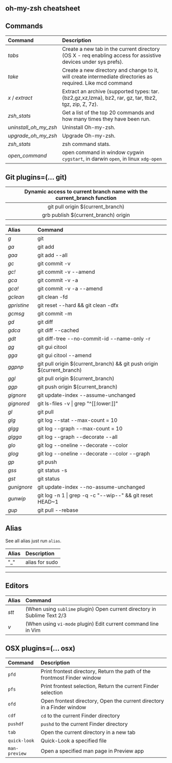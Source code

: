 oh-my-zsh cheatsheet
---
## Commands

| Command               | Description                                                                                                   |
|:----------------------|:--------------------------------------------------------------------------------------------------------------|
| _tabs_                | Create a new tab in the current directory (OS X - req enabling access for assistive devices under sys prefs). |
| _take_                | Create a new directory and change to it, will create intermediate directories as required. Like mcd command   |
| _x_ / _extract_       | Extract an archive (supported types: tar.{bz2,gz,xz,lzma}, bz2, rar, gz, tar, tbz2, tgz, zip, Z, 7z).         |
| _zsh_stats_           | Get a list of the top 20 commands and how many times they have been run.                                      |
| _uninstall_oh_my_zsh_ | Uninstall Oh-my-zsh.                                                                                          |
| _upgrade_oh_my_zsh_   | Upgrade Oh-my-zsh.                                                                                            |
| _zsh_stats_           | zsh command stats.                                                                                            |
| _open_command_        | open command in window cygwin `cygstart`, in darwin `open`, in linux `xdg-open`                               |


## Git plugins=(... git)

| Dynamic access to current branch name with the current_branch function |
|:----------------------------------------------------------------------:|
| git pull origin $(current_branch)                                      |
| grb publish $(current_branch) origin                                   |

| Alias                  | Command                                                                           |
|:-----------------------|:----------------------------------------------------------------------------------|
| _g_                    | git                                                                               |
| _ga_                   | git add                                                                           |
| _gaa_                  | git add --all                                                                     |
| _gc_                   | git commit -v                                                                     |
| _gc!_                  | git commit -v --amend                                                             |
| _gca_                  | git commit -v -a                                                                  |
| _gca!_                 | git commit -v -a --amend                                                          |
| _gclean_               | git clean -fd                                                                     |
| _gpristine_            | git reset --hard && git clean -dfx                                                |
| _gcmsg_                | git commit -m                                                                     |
| _gd_                   | git diff                                                                          |
| _gdca_                 | git diff --cached                                                                 |
| _gdt_                  | git diff-tree --no-commit-id --name-only -r                                       |
| _gg_                   | git gui citool                                                                    |
| _gga_                  | git gui citool --amend                                                            |
| _ggpnp_                | git pull origin $(current_branch) && git push origin $(current_branch)            |
| _ggl_                  | git pull origin $(current_branch)                                                 |
| _ggp_                  | git push origin $(current_branch)                                                 |
| _gignore_              | git update-index --assume-unchanged                                               |
| _gignored_             | git ls-files -v &#124; grep "^[[:lower:]]"                                        |
| _gl_                   | git pull                                                                          |
| _glg_                  | git log --stat --max-count = 10                                                   |
| _glgg_                 | git log --graph --max-count = 10                                                  |
| _glgga_                | git log --graph --decorate --all                                                  |
| _glo_                  | git log --oneline --decorate --color                                              |
| _glog_                 | git log --oneline --decorate --color --graph                                      |
| _gp_                   | git push                                                                          |
| _gss_                  | git status -s                                                                     |
| _gst_                  | git status                                                                        |
| _gunignore_            | git update-index --no-assume-unchanged                                            |
| _gunwip_               | git log -n 1 &#124; grep -q -c "\-\-wip\-\-" && git reset HEAD~1                  |
| _gup_                  | git pull --rebase                                                                 |


## Alias
See all alias just run `alias`.

| Alias               | Description                                                                                                   |
|:----------------------|:--------------------------------------------------------------------------------------------------------------|
| "\_"                 | alias for sudo  |

---

## Editors

| Alias | Command                                                                  |
|:------|:-------------------------------------------------------------------------|
| _stt_ | (When using `sublime` plugin) Open current directory in Sublime Text 2/3 |
| _v_   | (When using `vi-mode` plugin) Edit current command line in Vim           |

## OSX plugins=(... osx)

| Command       | Description                                    |
|:--------------|:-----------------------------------------------|
| `pfd`         | Print frontest directory, Return the path of the frontmost Finder window |
| `pfs`         | Print frontest selection, Return the current Finder selection            |
| `ofd`         | Open  frontest directory, Open the current directory in a Finder window  |
| `cdf`         | `cd` to the current Finder directory           |
| `pushdf`      | `pushd` to the current Finder directory        |
| `tab`         | Open the current directory in a new tab        |
| `quick-look`  | Quick-Look a specified file                    |
| `man-preview` | Open a specified man page in Preview app       |
